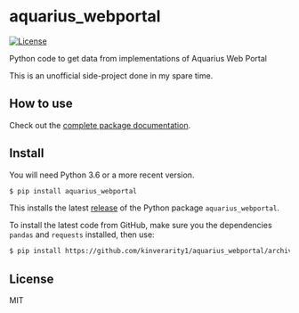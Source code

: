 # aquarius_webportal

[![License](http://img.shields.io/badge/license-MIT-blue.svg)](https://github.com/kinverarity1/aseg_gdf2/blob/master/LICENSE)

Python code to get data from implementations of Aquarius Web Portal

This is an unofficial side-project done in my spare time.

## How to use

Check out the [complete package documentation](https://aquarius-webportal.readthedocs.io/en/latest/).

## Install

You will need Python 3.6 or a more recent version.

```bash
$ pip install aquarius_webportal
```

This installs the latest [release](https://github.com/kinverarity1/aquarius_webportal/releases) of the Python package ``aquarius_webportal``.

To install the latest code from GitHub, make sure you the dependencies ``pandas`` and ``requests`` installed, then use:

```bash
$ pip install https://github.com/kinverarity1/aquarius_webportal/archive/master.zip
```

## License

MIT
